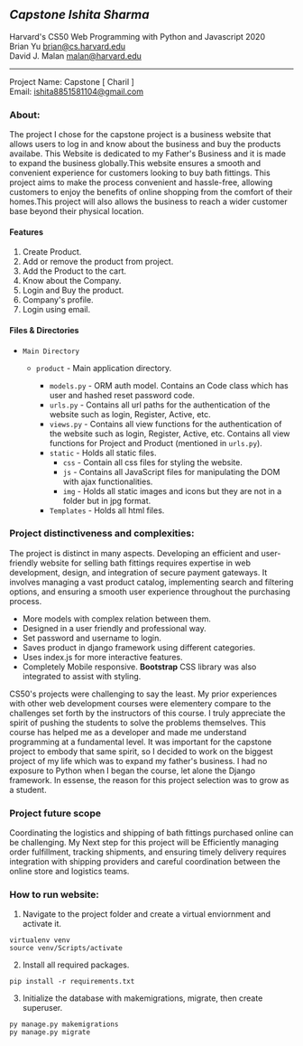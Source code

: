 ## **_Capstone Ishita Sharma_**
Harvard's CS50 Web Programming with Python and Javascript 2020<br>
Brian Yu
brian@cs.harvard.edu<br>
David J. Malan
malan@harvard.edu

---
Project Name: Capstone [ Charil ]<br>
Email: ishita8851581104@gmail.com 

### **About:**

The project I chose for the capstone project is a business website that allows users to log in and know about the business and buy the products availabe. This Website is dedicated to my Father's Business and it is made to expand the business globally.This website ensures a smooth and convenient experience for customers looking to buy bath fittings. This project aims to make the process convenient and hassle-free, allowing customers to enjoy the benefits of online shopping from the comfort of their homes.This project will also allows the business to reach a wider customer base beyond their physical location.

#### Features

1. Create Product.
2. Add or remove the product from project.
3. Add the Product to the cart.
4. Know about the Company.
5. Login and Buy the product.
6. Company's profile.
7. Login using email.

#### Files & Directories

- `Main Directory`

  - `product` - Main application directory.

      - `models.py` - ORM auth model. Contains an Code class which has user and hashed reset password code.
      - `urls.py` - Contains all url paths for the authentication of the website such as login, Register, Active, etc.
      - `views.py` - Contains all view functions for the authentication of the website such as login, Register, Active, etc. Contains all view functions for Project and Product (mentioned in `urls.py`).
    - `static` - Holds all static files.
      - `css` - Contain all css files for styling the website.
      - `js` - Contains all JavaScript files for manipulating the DOM with ajax functionalities.
      - `img` - Holds all static images and icons  but they are not in a folder but in jpg format.
    - `Templates` - Holds all html files.


### **Project distinctiveness and complexities:**

The project is distinct in many aspects. Developing an efficient and user-friendly website for selling bath fittings requires expertise in web development, design, and integration of secure payment gateways. It involves managing a vast product catalog, implementing search and filtering options, and ensuring a smooth user experience throughout the purchasing process.

  - More models with complex relation between them.
  - Designed in a user friendly and professional way.
  - Set password and username to login.
  - Saves product in django framework using different categories.
  - Uses index.js for more interactive features.
  - Completely Mobile responsive.
**Bootstrap** CSS library was also integrated to assist with styling. 

CS50's projects were challenging to say the least. My prior experiences with other web development courses were elementery compare to the challenges set forth by the instructors of this course. I truly appreciate the spirit of pushing the students to solve the problems themselves. This course has helped me as a developer and made me understand programming at a fundamental level. It was important for the capstone project to embody that same spirit, so I decided to work on the biggest project of my life which was to expand my father's business. I had no exposure to Python when I began the course, let alone the Django framework. In essense, the reason for this project selection was to grow as a student.

### **Project future scope**

Coordinating the logistics and shipping of bath fittings purchased online can be challenging. My Next step for this project will be  Efficiently managing order fulfillment, tracking shipments, and ensuring timely delivery requires integration with shipping providers and careful coordination between the online store and logistics teams.

### **How to run website:**

1. Navigate to the project folder and create a virtual enviornment and activate it.

```
virtualenv venv
source venv/Scripts/activate
```

2. Install all required packages.

```
pip install -r requirements.txt
```

3. Initialize the database with makemigrations, migrate, then create superuser.

```
py manage.py makemigrations
py manage.py migrate
